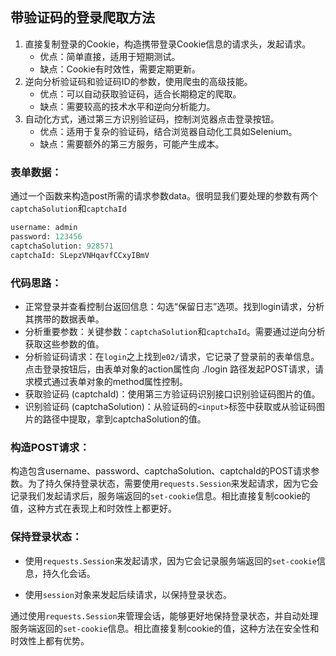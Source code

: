 ## 带验证码的登录爬取方法

1. 直接复制登录的Cookie，构造携带登录Cookie信息的请求头，发起请求。
   + 优点：简单直接，适用于短期测试。
   + 缺点：Cookie有时效性，需要定期更新。
2. 逆向分析验证码和验证码ID的参数，使用爬虫的高级技能。
   + 优点：可以自动获取验证码，适合长期稳定的爬取。
   + 缺点：需要较高的技术水平和逆向分析能力。
3. 自动化方式，通过第三方识别验证码，控制浏览器点击登录按钮。
     + 优点：适用于复杂的验证码，结合浏览器自动化工具如Selenium。
     + 缺点：需要额外的第三方服务，可能产生成本。

### 表单数据：

通过一个函数来构造post所需的请求参数data。很明显我们要处理的参数有两个`captchaSolution`和`captchaId`

```python
username: admin
password: 123456
captchaSolution: 928571
captchaId: SLepzVNHqavfCCxyIBmV
```

### 代码思路：

+ 正常登录并查看控制台返回信息：勾选“保留日志”选项。找到login请求，分析其携带的数据表单。
+ 分析重要参数：关键参数：`captchaSolution`和`captchaId`。需要通过逆向分析获取这些参数的值。
+ 分析验证码请求：在`login`之上找到`e02/`请求，它记录了登录前的表单信息。点击登录按钮后，由表单对象的action属性向 ./login 路径发起POST请求，请求模式通过表单对象的method属性控制。
+ 获取验证码 (captchaId)：使用第三方验证码识别接口识别验证码图片的值。
+ 识别验证码 (captchaSolution)：从验证码的`<input>`标签中获取或从验证码图片的路径中提取，拿到captchaSolution的值。

### 构造POST请求：

构造包含username、password、captchaSolution、captchaId的POST请求参数。为了持久保持登录状态，需要使用`requests.Session`来发起请求，因为它会记录我们发起请求后，服务端返回的`set-cookie`信息。相比直接复制cookie的值，这种方式在表现上和时效性上都更好。

### **保持登录状态：**

+ 使用`requests.Session`来发起请求，因为它会记录服务端返回的`set-cookie`信息，持久化会话。

+ 使用`session`对象来发起后续请求，以保持登录状态。


通过使用`requests.Session`来管理会话，能够更好地保持登录状态，并自动处理服务端返回的`set-cookie`信息。相比直接复制cookie的值，这种方法在安全性和时效性上都有优势。
